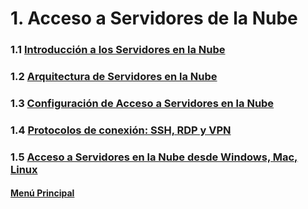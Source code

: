 # 1. Acceso a Servidores de la Nube
### 1.1 [Introducción a los Servidores en la Nube](./01_introduccionalanube.md)
### 1.2 [Arquitectura de Servidores en la Nube](./02_arquitecturadelanube.md)
### 1.3 [Configuración de Acceso a Servidores en la Nube](./03_configuraciondelanube.md)
### 1.4 [Protocolos de conexión: SSH, RDP y VPN](./04_Protocolosdeconexion.md)
### 1.5 [Acceso a Servidores en la Nube desde Windows, Mac, Linux](./04_accesoaservidoresporsistemaoperativo.md)

#### [Menú Principal](../../index.md)